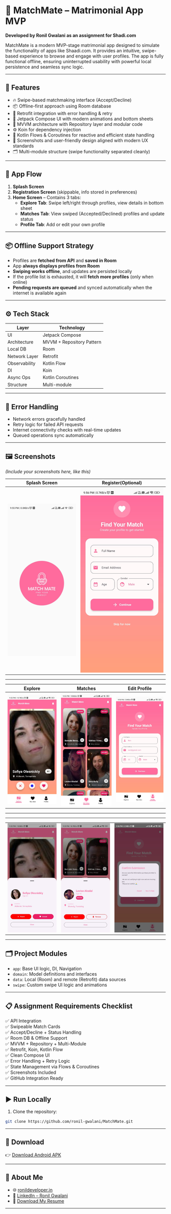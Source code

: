 # 📱 MatchMate – Matrimonial App MVP

**Developed by Ronil Gwalani as an assignment for Shadi.com**

MatchMate is a modern MVP-stage matrimonial app designed to simulate the functionality of apps like Shaadi.com. It provides an intuitive, swipe-based experience to browse and engage with user profiles. The app is fully functional offline, ensuring uninterrupted usability with powerful local persistence and seamless sync logic.

---

## 🚀 Features

- 🔥 Swipe-based matchmaking interface (Accept/Decline)
- 📦 Offline-first approach using Room database
- 📡 Retrofit integration with error handling & retry
- 🎨 Jetpack Compose UI with modern animations and bottom sheets
- 🔀 MVVM architecture with Repository layer and modular code
- ⚙️ Koin for dependency injection
- 🧠 Kotlin Flows & Coroutines for reactive and efficient state handling
- 🧾 Screenshots and user-friendly design aligned with modern UX standards
- 🗂️ Multi-module structure (swipe functionality separated cleanly)

---

## 🧭 App Flow

1. **Splash Screen**
2. **Registration Screen** (skippable, info stored in preferences)
3. **Home Screen** – Contains 3 tabs:
   - **Explore Tab**: Swipe left/right through profiles, view details in bottom sheet
   - **Matches Tab**: View swiped (Accepted/Declined) profiles and update status
   - **Profile Tab**: Add or edit your own profile

---

## 📦 Offline Support Strategy

- Profiles are **fetched from API** and **saved in Room**
- App **always displays profiles from Room**
- **Swiping works offline**, and updates are persisted locally
- If the profile list is exhausted, it will **fetch more profiles** (only when online)
- **Pending requests are queued** and synced automatically when the internet is available again

---

## ⚙️ Tech Stack

| Layer          | Technology                      |
|----------------|----------------------------------|
| UI             | Jetpack Compose                 |
| Architecture   | MVVM + Repository Pattern       |
| Local DB       | Room                            |
| Network Layer  | Retrofit                        |
| Observability  | Kotlin Flow                     |
| DI             | Koin                            |
| Async Ops      | Kotlin Coroutines               |
| Structure      | Multi-module                    |

---

## 🧪 Error Handling

- Network errors gracefully handled
- Retry logic for failed API requests
- Internet connectivity checks with real-time updates
- Queued operations sync automatically

---

## 🖼️ Screenshots

*(Include your screenshots here, like this)*



| Splash Screen | Register(Optional)|  
|-------------|------------------|
| ![Splash Screen](https://github.com/ronil-gwalani/MatchMate/blob/main/screenshots/s1.jpeg) | ![Register](https://github.com/ronil-gwalani/MatchMate/blob/main/screenshots/register.jpeg) |


---

| Explore | Matches | Edit Profile |
|-------------|------------------|---------|
| ![Explore](https://github.com/ronil-gwalani/MatchMate/blob/main/screenshots/s2.jpeg) | ![Matches](https://github.com/ronil-gwalani/MatchMate/blob/main/screenshots/s4.jpeg) | ![Edit](https://github.com/ronil-gwalani/MatchMate/blob/main/screenshots/s6.jpeg) |

---

---

|  |  |  |
|-------------|------------------|---------|
| ![Explore](https://github.com/ronil-gwalani/MatchMate/blob/main/screenshots/s3.jpeg) | ![Matches](https://github.com/ronil-gwalani/MatchMate/blob/main/screenshots/s5.jpeg) | ![Edit](https://github.com/ronil-gwalani/MatchMate/blob/main/screenshots/s7.jpeg) |

---




## 🗂️ Project Modules

- `app`: Base UI logic, DI, Navigation
- `domain`: Model definitions and interfaces
- `data`: Local (Room) and remote (Retrofit) data sources
- `swipe`: Custom swipe UI logic and animations

---

## 📋 Assignment Requirements Checklist

✅ API Integration  
✅ Swipeable Match Cards  
✅ Accept/Decline + Status Handling  
✅ Room DB & Offline Support  
✅ MVVM + Repository + Multi-Module  
✅ Retrofit, Koin, Kotlin Flow  
✅ Clean Compose UI  
✅ Error Handling + Retry Logic  
✅ State Management via Flows & Coroutines  
✅ Screenshots Included  
✅ GitHub Integration Ready  

---

## ▶️ Run Locally

1. Clone the repository:
```bash
git clone https://github.com/ronil-gwalani/MatchMate.git
```

---

## 📲 Download

👉 [Download Android APK](https://github.com/ronil-gwalani/MatchMate/blob/main/MatchMate.apk)

---

## 🙋 About Me

- 🌐 [ronildeveloper.in](https://ronildeveloper.in)  
- 💼 [LinkedIn – Ronil Gwalani](https://www.linkedin.com/in/ronil-gwalani)  
- 📄 [Download My Resume](https://ronildeveloper.in/files/Ronil-CV.pdf)

---

